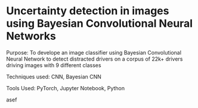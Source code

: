 # Uncertainty detection in images using Bayesian Convolutional Neural Networks

Purpose: To develope an image classifier using Bayesian Convolutional Neural Network to detect distracted drivers on a corpus of 22k+ drivers driving images with 9 different classes

Techniques used: CNN, Bayesian CNN

Tools Used: PyTorch, Jupyter Notebook, Python


asef
